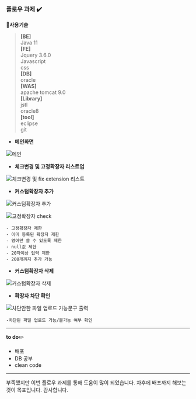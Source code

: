 ### **플로우 과제** ✔️


🔑**사용기술**  

> **[BE]**  
>   Java 11  
>   **[FE]**  
>    Jquery 3.6.0  
>    Javascript  
>    css  
>   **[DB]**  
>    oracle  
>   **[WAS]**   
>    apache tomcat 9.0  
>   **[Library]**  
>    jstl  
>    oracle8  
>   **[tool]**  
>    eclipse  
>    git  


- **메인화면**

![메인](https://user-images.githubusercontent.com/51355148/149658060-480a17e2-0f3f-4ce1-a142-48bd61a704e6.png)

- **체크변경 및 고정확장자 리스트업**

![체크변경 및 fix extension 리스트](https://user-images.githubusercontent.com/51355148/149658413-19cecd57-3c56-4246-8629-fd6297cff3a4.png)

- **커스텀확장자 추가**

![커스텀확장자 추가](https://user-images.githubusercontent.com/51355148/149658452-0da7f15d-e8b3-43cd-ad7e-668ce0c19326.png)

![고정확장자 check](https://user-images.githubusercontent.com/51355148/149658480-8708d200-d500-49cc-bbe1-e454745bf544.png)

```
- 고정확장자 제한
- 이미 등록된 확장자 제한
- 영어만 쓸 수 있도록 제한
- null값 제한
- 20자이상 입력 제한
- 200개까지 추가 가능
```

- **커스텀확장자 삭제**

![커스텀확장자 삭제](https://user-images.githubusercontent.com/51355148/149658464-ff8871d4-a430-4b9d-a440-a0ccd31f2f5c.png)

- **확장자 차단 확인**

![차단안한 파일 업로드 가능문구 출력](https://user-images.githubusercontent.com/51355148/149658644-c64b99e7-30b2-4d0a-89fd-6c8e1d32b37e.png)

`-차단된 파일 업로드 가능/불가능 여부 확인`

------------
**to do**✏️
- 배포 
- DB 공부
- clean code
------------

 부족했지만 이번 플로우 과제를 통해 도움이 많이 되었습니다. 차후에 배포까지 해보는 것이 목표입니다. 감사합니다. 
